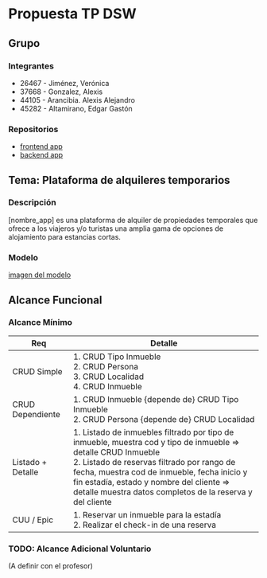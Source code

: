 # Propuesta TP DSW

## Grupo
### Integrantes
* 26467 - Jiménez, Verónica
* 37668 - Gonzalez, Alexis
* 44105 - Arancibia. Alexis Alejandro
* 45282 - Altamirano, Edgar Gastón

### Repositorios
* [frontend app](https://github.com/alearanc/tp-dsw-frontend)
* [backend app](https://github.com/alearanc/tp-dsw-backend)

## Tema: Plataforma de alquileres temporarios
### Descripción
[nombre_app] es una plataforma de alquiler de propiedades temporales que ofrece a los viajeros y/o turistas una amplia gama de opciones de alojamiento para estancias cortas.

### Modelo
[imagen del modelo](https://drive.google.com/file/d/1TExBj5nnbc0cjQYcC1L4PKS_Z_T8oNC8/view)

## Alcance Funcional 

### Alcance Mínimo

|Req|Detalle|
|-|-|
|CRUD Simple|1. CRUD Tipo Inmueble <br>2. CRUD Persona <br>3. CRUD Localidad <br>4. CRUD Inmueble|
|CRUD Dependiente|1. CRUD Inmueble {depende de} CRUD Tipo Inmueble <br>2. CRUD Persona {depende de} CRUD Localidad|
|Listado + Detalle| 1. Listado de inmuebles filtrado por tipo de inmueble, muestra cod y tipo de inmueble => detalle CRUD Inmueble <br>2. Listado de reservas filtrado por rango de fecha, muestra cod de inmueble, fecha inicio y fin estadía, estado y nombre del cliente => detalle muestra datos completos de la reserva y del cliente|
|CUU / Epic|1. Reservar un inmueble para la estadía <br>2. Realizar el check-in de una reserva|


### TODO: Alcance Adicional Voluntario
(A definir con el profesor)
